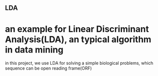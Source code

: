 ## LDA
# an example for Linear Discriminant Analysis(LDA), an typical algorithm in data mining
 in this project, we use LDA for solving a simple biological problems, which sequence can be open reading frame(ORF)
 
